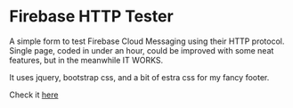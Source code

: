 # Firebase HTTP Tester

A simple form to test Firebase Cloud Messaging using their HTTP protocol. Single page, coded in under an hour, could be improved with some neat features, but in the meanwhile IT WORKS.

It uses jquery, bootstrap css, and a bit of estra css for my fancy footer.

Check it [here](http://bul-ikana.github.io/firebase-http-tester)

